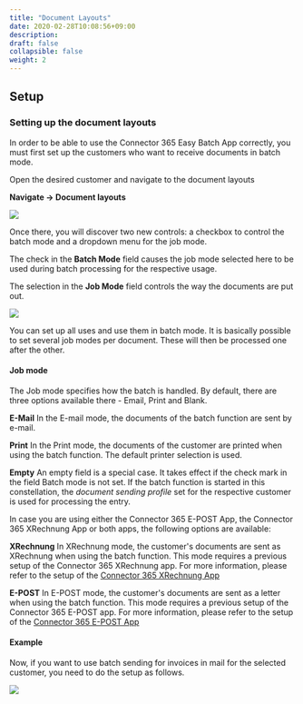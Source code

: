 ```yaml
---
title: "Document Layouts"
date: 2020-02-28T10:08:56+09:00
description: 
draft: false
collapsible: false
weight: 2
---
```

## Setup

### Setting up the document layouts

In order to be able to use the Connector 365 Easy Batch App correctly, you must first set up the customers who want to receive documents in batch mode.

Open the desired customer and navigate to the document layouts

**Navigate -> Document layouts**

![](images/apps/easynavigateen.PNG)

Once there, you will discover two new controls: a checkbox to control the batch mode and a dropdown menu for the job mode.

The check in the **Batch Mode** field causes the job mode selected here to be used during batch processing for the respective usage.

The selection in the **Job Mode** field controls the way the documents are put out.

![](images/apps/easylayouten.PNG)

You can set up all uses and use them in batch mode. It is basically possible to set several job modes per document. These will then be processed one after the other.

#### Job mode
The Job mode specifies how the batch is handled. By default, there are three options available there - Email, Print and Blank.

**E-Mail**
In the E-mail mode, the documents of the batch function are sent by e-mail.

**Print**
In the Print mode, the documents of the customer are printed when using the batch function. The default printer selection is used.

**Empty**
An empty field is a special case. It takes effect if the check mark in the field Batch mode is not set. If the batch function is started in this constellation, the *document sending profile* set for the respective customer is used for processing the entry. 

In case you are using either the Connector 365 E-POST App, the Connector 365 XRechnung App or both apps, the following options are available:

**XRechnung**
In XRechnung mode, the customer's documents are sent as XRechnung when using the batch function. This mode requires a previous setup of the Connector 365 XRechnung app. For more information, please refer to the setup of the [Connector 365 XRechnung App](/en-us/apps/xrechnung/first-steps/setup/)

**E-POST**
In E-POST mode, the customer's documents are sent as a letter when using the batch function. This mode requires a previous setup of the Connector 365 E-POST app. For more information, please refer to the setup of the [Connector 365 E-POST App](/en-us/apps/e-post/first-steps/setup/)

#### Example

Now, if you want to use batch sending for invoices in mail for the selected customer, you need to do the setup as follows.

![](images/apps/easyexampleen.PNG)







